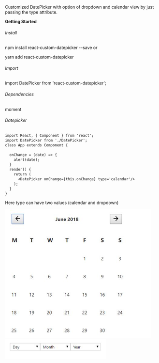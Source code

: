 Customized DatePicker with option of dropdown and calendar view by just passing the type attribute.

**Getting Started**

###### Install
npm install react-custom-datepicker --save
or

yarn add react-custom-datepicker

###### Import

import DatePicker from 'react-custom-datepicker';

###### Dependencies

moment

###### Datepicker

```
import React, { Component } from 'react';
import DatePicker from './DatePicker';
class App extends Component {

  onChange = (date) => {
    alert(date);
  }
  render() {
    return (
      <DatePicker onChange={this.onChange} type='calendar'/>
    );
  }
}
```

Here type can have two values (calendar and dropdown)

![Calendar_view](screenshot.JPG?raw=true "calendar")
![Dropdown_view](screenshot1.JPG?raw=true "calendar")